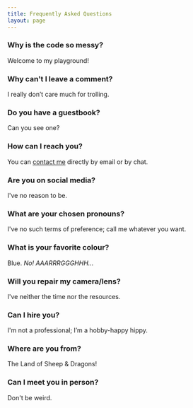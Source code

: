 ```yaml
---
title: Frequently Asked Questions
layout: page
---
```


### Why is the code so messy? ###

Welcome to my playground!

### Why can't I leave a comment? ###

I really don’t care much for trolling.

### Do you have a guestbook? ###

Can you see one?

### How can I reach you? ###

You can [contact me](https://martbetz.github.io/contact.html) directly by email or by chat. 

### Are you on social media? ###

I've no reason to be.

### What are your chosen pronouns? ###

I've no such terms of preference; call me whatever you want. 

### What is your favorite colour? ###

Blue. _No! AAARRRGGGHHH..._


### Will you repair my camera/lens? ###

I've neither the time nor the resources.

### Can I hire you? ###

I'm not a professional; I’m a hobby-happy hippy.

### Where are you from? ###

The Land of Sheep & Dragons!

### Can I meet you in person? ###

Don't be weird.




